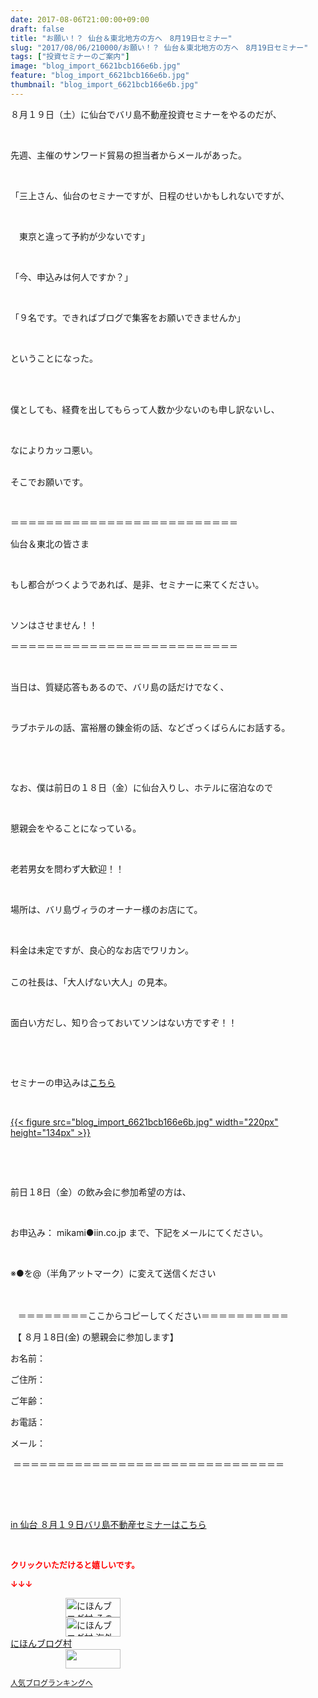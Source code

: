 ```yaml
---
date: 2017-08-06T21:00:00+09:00
draft: false
title: "お願い！？ 仙台＆東北地方の方へ　8月19日セミナー"
slug: "2017/08/06/210000/お願い！？ 仙台＆東北地方の方へ　8月19日セミナー"
tags: ["投資セミナーのご案内"]
image: "blog_import_6621bcb166e6b.jpg"
feature: "blog_import_6621bcb166e6b.jpg"
thumbnail: "blog_import_6621bcb166e6b.jpg"
---
```

<p>８月１９日（土）に仙台でバリ島不動産投資セミナーをやるのだが、</p><p> </p><p>先週、主催のサンワード貿易の担当者からメールがあった。</p><p> </p><p>「三上さん、仙台のセミナーですが、日程のせいかもしれないですが、</p><p> </p><p>　東京と違って予約が少ないです」</p><p> </p><p>「今、申込みは何人ですか？」</p><p> </p><p>「９名です。できればブログで集客をお願いできませんか」</p><p> </p><p>ということになった。</p><p> </p><p><br/>僕としても、経費を出してもらって人数か少ないのも申し訳ないし、</p><p> </p><p>なによりカッコ悪い。</p><p><br/>そこでお願いです。</p><p> </p><p>＝＝＝＝＝＝＝＝＝＝＝＝＝＝＝＝＝＝＝＝＝＝＝＝＝＝</p><p>仙台＆東北の皆さま</p><p> </p><p>もし都合がつくようであれば、是非、セミナーに来てください。</p><p> </p><p>ソンはさせません！！</p><p>＝＝＝＝＝＝＝＝＝＝＝＝＝＝＝＝＝＝＝＝＝＝＝＝＝＝</p><p> </p><p>当日は、質疑応答もあるので、バリ島の話だけでなく、</p><p> </p><p>ラブホテルの話、富裕層の錬金術の話、などざっくばらんにお話する。</p><p> </p><p> </p><p>なお、僕は前日の１８日（金）に仙台入りし、ホテルに宿泊なので</p><p> </p><p>懇親会をやることになっている。</p><p> </p><p>老若男女を問わず大歓迎！！</p><p> </p><p>場所は、バリ島ヴィラのオーナー様のお店にて。</p><p> </p><p>料金は未定ですが、良心的なお店でワリカン。</p><p><br/>この社長は、「大人げない大人」の見本。</p><p> </p><p>面白い方だし、知り合っておいてソンはない方ですぞ！！</p><p> </p><p> </p><p>セミナーの申込みは<a href="19_ek" target="_blank"><span style="text-decoration: underline;">こちら</span></a></p><p> </p><p><a href="19_ek" target="_blank">{{< figure src="blog_import_6621bcb166e6b.jpg" width="220px" height="134px" >}}</a></p><p> </p><p> </p><p>前日１8日（金）の飲み会に参加希望の方は、</p><p> </p><p>お申込み： mikami●iin.co.jp まで、下記をメールにてください。</p><p> </p><p>※●を@（半角アットマーク）に変えて送信ください<br/> </p><p><br/>   ＝＝＝＝＝＝＝＝ここからコピーしてください＝＝＝＝＝＝＝＝＝＝</p><p> 【 ８月１8日(金) の懇親会に参加します】</p><p>お名前：</p><p>ご住所：</p><p>ご年齢：</p><p>お電話：</p><p>メール：</p><p> ＝＝＝＝＝＝＝＝＝＝＝＝＝＝＝＝＝＝＝＝＝＝＝＝＝＝＝＝＝＝＝</p><p> </p><p> </p><p><a href="19_ek" target="_blank">in 仙台 ８月１９日バリ島不動産セミナーはこちら</a></p><p> </p><p><font color="#ff0000" size="2"><strong>クリックいただけると嬉しいです。</strong></font></p><p><font color="#ff0000" size="2"><strong>↓↓↓</strong></font></p><p><a href="ranking.html?p_cid=01260127" id="&amp;blogmura_banner" target="_blank"><img alt="にほんブログ村 その他生活ブログ 不動産投資へ" border="0" height="31" src="data:image/svg+xml;charset=utf-8,%3Csvg%20xmlns%3D%22http%3A%2F%2Fwww.w3.org%2F2000%2Fsvg%22%20title%3D%22Placeholder%20for%20Images%22%20role%3D%22presentation%22%20viewBox%3D%220%200%2088%2031%22%20%2F%3E" width="88" data-src="//life.blogmura.com/hudousantoushi/img/hudousantoushi88_31.gif" style="aspect-ratio: auto 88 / 31;"/><noscript><img alt="にほんブログ村 その他生活ブログ 不動産投資へ" border="0" height="31" src="//life.blogmura.com/hudousantoushi/img/hudousantoushi88_31.gif" width="88"></noscript></a><br/><a href="ranking.html?p_cid=01260127" target="_blank"><img alt="にほんブログ村 海外生活ブログ バリ島情報へ" border="0" height="31" src="data:image/svg+xml;charset=utf-8,%3Csvg%20xmlns%3D%22http%3A%2F%2Fwww.w3.org%2F2000%2Fsvg%22%20title%3D%22Placeholder%20for%20Images%22%20role%3D%22presentation%22%20viewBox%3D%220%200%2088%2031%22%20%2F%3E" width="88" data-src="https://img-proxy.blog-video.jp/images?url=http%3A%2F%2Foverseas.blogmura.com%2Fbali%2Fimg%2Fbali88_31.gif" style="aspect-ratio: auto 88 / 31;"/><noscript><img alt="にほんブログ村 海外生活ブログ バリ島情報へ" border="0" height="31" src="https://img-proxy.blog-video.jp/images?url=http%3A%2F%2Foverseas.blogmura.com%2Fbali%2Fimg%2Fbali88_31.gif" width="88"></noscript></a><br/><a href="ranking.html?p_cid=01260127" target="_blank">にほんブログ村</a><br/><a href="link.php?1804582" title="人気ブログランキングへ"><img border="0" height="31" src="data:image/svg+xml;charset=utf-8,%3Csvg%20xmlns%3D%22http%3A%2F%2Fwww.w3.org%2F2000%2Fsvg%22%20title%3D%22Placeholder%20for%20Images%22%20role%3D%22presentation%22%20viewBox%3D%220%200%2088%2031%22%20%2F%3E" width="88" data-src="https://blog.with2.net/img/banner/banner_22.gif" style="aspect-ratio: auto 88 / 31;"/><noscript><img border="0" height="31" src="https://blog.with2.net/img/banner/banner_22.gif" width="88"></noscript></a></p><p><a href="link.php?1804582" style="font-size: 12px;">人気ブログランキングへ</a></p>

